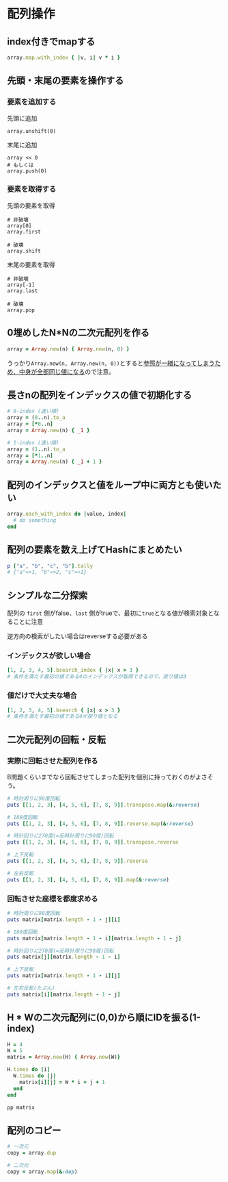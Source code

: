 # 配列操作

## index付きでmapする

```ruby
array.map.with_index { |v, i| v * i }
```

## 先頭・末尾の要素を操作する
### 要素を追加する

先頭に追加
```
array.unshift(0)
```

末尾に追加
```
array << 0
# もしくは
array.push(0)
```

### 要素を取得する

先頭の要素を取得
```
# 非破壊
array[0]
array.first

# 破壊
array.shift
```

末尾の要素を取得
```
# 非破壊
array[-1]
array.last

# 破壊
array.pop
```

## 0埋めしたN*Nの二次元配列を作る
```ruby
array = Array.new(n) { Array.new(n, 0) }
```

うっかり`Array.new(n, Array.new(n, 0))`とすると[参照が一緒になってしまうため、中身が全部同じ値になる](https://docs.ruby-lang.org/ja/2.7.0/method/Array/s/new.html#:~:text=%E8%A6%81%E7%B4%A0%E6%AF%8E%E3%81%AB%20val%20%E3%81%8C%E8%A4%87%E8%A3%BD%E3%81%95%E3%82%8C%E3%82%8B%E3%82%8F%E3%81%91%E3%81%A7%E3%81%AF%E3%81%AA%E3%81%84%E3%81%93%E3%81%A8%E3%81%AB%E6%B3%A8%E6%84%8F%E3%81%97%E3%81%A6%E3%81%8F%E3%81%A0%E3%81%95%E3%81%84%E3%80%82%E5%85%A8%E8%A6%81%E7%B4%A0%E3%81%8C%E5%90%8C%E3%81%98%E3%82%AA%E3%83%96%E3%82%B8%E3%82%A7%E3%82%AF%E3%83%88%20val%20%E3%82%92%E5%8F%82%E7%85%A7%E3%81%97%E3%81%BE%E3%81%99%E3%80%82)ので注意。

## 長さnの配列をインデックスの値で初期化する
```ruby
# 0-index (速い順)
array = (0..n).to_a
array = [*0..n]
array = Array.new(n) { _1 }

# 1-index (速い順)
array = (1..n).to_a
array = [*1..n]
array = Array.new(n) { _1 + 1 }
```

## 配列のインデックスと値をループ中に両方とも使いたい
```ruby
array.each_with_index do |value, index|
  # do something
end
```

## 配列の要素を数え上げてHashにまとめたい
```ruby
p ["a", "b", "c", "b"].tally
# {"a"=>1, "b"=>2, "c"=>1}
```

## シンプルな二分探索

配列の `first` 側がfalse、`last` 側がtrueで、最初に`true`となる値が検索対象となることに注意

逆方向の検索がしたい場合はreverseする必要がある

### インデックスが欲しい場合
```ruby
[1, 2, 3, 4, 5].bsearch_index { |x| x > 3 }
# 条件を満たす最初の値である4のインデックスが取得できるので、戻り値は3
```

### 値だけで大丈夫な場合
```ruby
[1, 2, 3, 4, 5].bsearch { |x| x > 3 }
# 条件を満たす最初の値である4が戻り値となる
```

## 二次元配列の回転・反転

### 実際に回転させた配列を作る
B問題くらいまでなら回転させてしまった配列を個別に持っておくのがよさそう。

```ruby
# 時計周りに90度回転
puts [[1, 2, 3], [4, 5, 6], [7, 8, 9]].transpose.map(&:reverse)

# 180度回転
puts [[1, 2, 3], [4, 5, 6], [7, 8, 9]].reverse.map(&:reverse)

# 時計回りに270度(=反時計周りに90度)回転
puts [[1, 2, 3], [4, 5, 6], [7, 8, 9]].transpose.reverse

# 上下反転
puts [[1, 2, 3], [4, 5, 6], [7, 8, 9]].reverse

# 左右反転
puts [[1, 2, 3], [4, 5, 6], [7, 8, 9]].map(&:reverse)
```

### 回転させた座標を都度求める

```ruby
# 時計周りに90度回転
puts matrix[matrix.length - 1 - j][i]

# 180度回転
puts matrix[matrix.length - 1 - i][matrix.length - 1 - j]

# 時計回りに270度(=反時計周りに90度)回転
puts matrix[j][matrix.length - 1 - i]

# 上下反転
puts matrix[matrix.length - 1 - i][j]

# 左右反転(たぶん)
puts matrix[i][matrix.length - 1 - j]
```

## H * Wの二次元配列に(0,0)から順にIDを振る(1-index)

```ruby
H = 4
W = 5
matrix = Array.new(H) { Array.new(W)}

H.times do |i|
  W.times do |j|
    matrix[i][j] = W * i + j + 1
  end
end

pp matrix
```

## 配列のコピー

```ruby
# 一次元
copy = array.dup

# 二次元
copy = array.map(&:dup)
```

